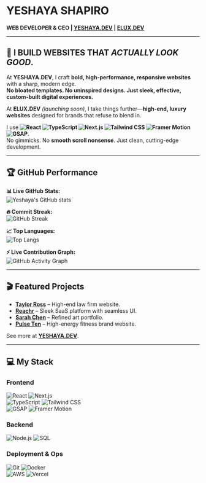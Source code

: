# YESHAYA SHAPIRO  

**WEB DEVELOPER & CEO | [YESHAYA.DEV](https://yeshaya.dev/) | [ELUX.DEV](https://elux.dev/)**  

---

## 🚀 I BUILD WEBSITES THAT *ACTUALLY LOOK GOOD*.  

At **YESHAYA.DEV**, I craft **bold, high-performance, responsive websites** with a sharp, modern edge.  
**No bloated templates. No uninspired designs. Just sleek, effective, custom-built digital experiences.**  

At **ELUX.DEV** *(launching soon)*, I take things further—**high-end, luxury websites** designed for brands that refuse to blend in.  

I use **![React](https://img.shields.io/badge/-React-61DAFB?style=flat-square&logo=react&logoColor=black) ![TypeScript](https://img.shields.io/badge/-TypeScript-3178C6?style=flat-square&logo=typescript&logoColor=white) ![Next.js](https://img.shields.io/badge/-Next.js-000000?style=flat-square&logo=nextdotjs&logoColor=white) ![Tailwind CSS](https://img.shields.io/badge/-TailwindCSS-38B2AC?style=flat-square&logo=tailwind-css&logoColor=white) ![Framer Motion](https://img.shields.io/badge/-Framer_Motion-0055FF?style=flat-square&logo=framer&logoColor=white) ![GSAP](https://img.shields.io/badge/-GSAP-88CE02?style=flat-square&logo=greensock&logoColor=black)**.  
No gimmicks. No **smooth scroll nonsense**. Just clean, cutting-edge development.  

---

## 🏆 GitHub Performance  

**📊 Live GitHub Stats:**  
![Yeshaya's GitHub stats](https://github-readme-stats.vercel.app/api?username=IsaiahShap&show_icons=true&theme=radical)  

**🔥 Commit Streak:**  
![GitHub Streak](https://github-readme-streak-stats.herokuapp.com/?user=IsaiahShap&theme=radical)  

**📈 Top Languages:**  
![Top Langs](https://github-readme-stats.vercel.app/api/top-langs/?username=IsaiahShap&layout=compact&theme=radical)  

**⚡ Live Contribution Graph:**  
![GitHub Activity Graph](https://github-readme-activity-graph.vercel.app/graph?username=IsaiahShap&theme=react-dark)  

---

## 🎬 Featured Projects  

- **[Taylor Ross](https://taylor-ross.vercel.app/)** – High-end law firm website.  
- **[Reachr](https://reachr.vercel.app/)** – Sleek SaaS platform with seamless UI.  
- **[Sarah Chen](https://sarahchen.vercel.app/)** – Refined art portfolio.  
- **[Pulse Ten](https://pulse-ten-tau.vercel.app/)** – High-energy fitness brand website.  

See more at **[YESHAYA.DEV](https://yeshaya.dev/)**.  

---

## 💻 My Stack  

### **Frontend**  
![React](https://img.shields.io/badge/-React-61DAFB?style=flat-square&logo=react&logoColor=black) ![Next.js](https://img.shields.io/badge/-Next.js-000000?style=flat-square&logo=nextdotjs&logoColor=white)  
![TypeScript](https://img.shields.io/badge/-TypeScript-3178C6?style=flat-square&logo=typescript&logoColor=white) ![Tailwind CSS](https://img.shields.io/badge/-TailwindCSS-38B2AC?style=flat-square&logo=tailwind-css&logoColor=white)  
![GSAP](https://img.shields.io/badge/-GSAP-88CE02?style=flat-square&logo=greensock&logoColor=black) ![Framer Motion](https://img.shields.io/badge/-Framer_Motion-0055FF?style=flat-square&logo=framer&logoColor=white)  

### **Backend**  
![Node.js](https://img.shields.io/badge/-Node.js-339933?style=flat-square&logo=node.js&logoColor=white) ![SQL](https://img.shields.io/badge/-SQL-4479A1?style=flat-square&logo=postgresql&logoColor=white)  

### **Deployment & Ops**  
![Git](https://img.shields.io/badge/-Git-F05032?style=flat-square&logo=git&logoColor=white) ![Docker](https://img.shields.io/badge/-Docker-2496ED?style=flat-square&logo=docker&logoColor=white)  
![AWS](https://img.shields.io/badge/-AWS-232F3E?style=flat-square&logo=amazon-aws&logoColor=white) ![Vercel](https://img.shields.io/badge/-Vercel-000000?style=flat-square&logo=vercel&logoColor=white)  



